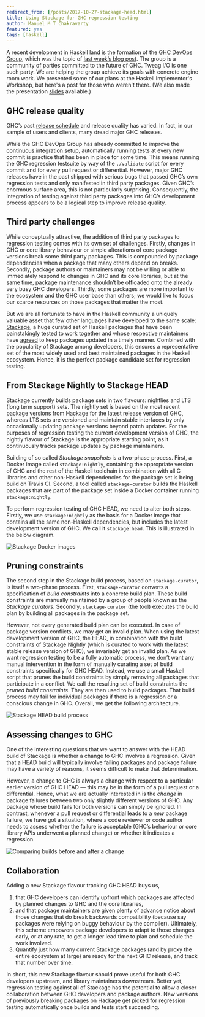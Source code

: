 ```yaml
---
redirect_from: [/posts/2017-10-27-stackage-head.html]
title: Using Stackage for GHC regression testing
author: Manuel M T Chakravarty
featured: yes
tags: [haskell]
---
```


A recent development in Haskell land is the formation of
the [GHC DevOps Group][ghc-devops-charter], which was the topic
of [last week’s blog post][ghc-devops-blog-post]. The group is
a community of parties committed to the future of GHC. Tweag I/O is
one such party. We are helping the group achieve its goals with
concrete engine room work. We presented some of our plans at the Haskell
Implementor's Workshop, but here's a post for those who weren't there. (We also made the presentation [slides](https://speakerdeck.com/mchakravarty/tracking-ghc-performance) available.)

[ghc-devops-charter]: https://ghc.haskell.org/trac/ghc/wiki/DevOpsGroupCharter
[ghc-devops-blog-post]: http://www.tweag.io/posts/2017-10-19-ghc-devops-group.html

## GHC release quality

GHC’s past [release schedule](https://ghc.haskell.org/trac/ghc/blog/2017-release-schedule) and release quality has varied. In fact, in our sample of users and clients, many dread major GHC releases.

While the GHC DevOps Group has already committed to improve the [continuous integration setup](https://ghc.haskell.org/trac/ghc/wiki/ContinuousIntegration), automatically running tests at every new commit is practice that has been in place for some time. This means running the GHC regression testsuite by way of the `./validate` script for every commit and for every pull request or differential. However, major GHC releases have in the past shipped with serious bugs that passed GHC’s own regression tests and only manifested in third party packages. Given GHC’s enormous surface area, this is not particularly surprising. Consequently, the integration of testing against third party packages into GHC’s development process appears to be a logical step to improve release quality.

## Third party challenges

While conceptually attractive, the addition of third party packages to regression testing comes with its own set of challenges. Firstly, changes in GHC or core library behaviour or simple alterations of core package versions break some third party packages. This is compounded by package dependencies when a package that many others depend on breaks. Secondly, package authors or maintainers may not be willing or able to immediately respond to changes in GHC and its core libraries, but at the same time, package maintenance shouldn’t be offloaded onto the already very busy GHC developers. Thirdly, some packages are more important to the ecosystem and the GHC user base than others; we would like to focus our scarce resources on those packages that matter the most.

But we are all fortunate to have in the Haskell community a uniquely valuable asset that few other languages have developed to the same scale:
[Stackage](https://www.stackage.org), a huge curated set of Haskell packages that have been painstakingly tested to work together and whose respective maintainers have [agreed](https://github.com/fpco/stackage/blob/master/MAINTAINERS.md) to keep packages updated in a timely manner. Combined with the popularity of Stackage among developers, this ensures a representative set of the most widely used and best maintained packages in the Haskell ecosystem. Hence, it is the perfect package candidate set for regression testing.

## From Stackage Nightly to Stackage HEAD

Stackage currently builds package sets in two flavours: nightlies and LTS (long term support) sets. The nightly set is based on the most recent package versions from Hackage for the latest release version of GHC, whereas LTS sets are versioned and maintain stable interfaces by only occasionally updating package versions beyond patch updates. For the purposes of regression testing the current development version of GHC, the nightly flavour of Stackage is the appropriate starting point, as it continuously tracks package updates by package maintainers.

Building of so called _Stackage snapshots_ is a two-phase process. First, a Docker image called `stackage:nightly`, containing the appropriate version of GHC and the rest of the Haskell toolchain in combination with all C libraries and other non-Haskell dependencies for the package set is being build on Travis CI. Second, a tool called `stackage-curator` builds the Haskell packages that are part of the package set inside a Docker container running `stackage:nightly`.

To perform regression testing of GHC HEAD, we need to alter both steps. Firstly, we use `stackage:nightly` as the basis for a Docker image that contains all the same non-Haskell dependencies, but includes the latest development version of GHC. We call it `stackage:head`. This is illustrated in the below diagram.

![Stackage Docker images](./StackageDocker-squashed.jpg)

## Pruning constraints

The second step in the Stackage build process, based on `stackage-curator`, is itself a two-phase process. First, `stackage-curator` converts a specification of _build constraints_ into a concrete build plan. These build constraints are manually maintained by a group of people known as the _Stackage curators_. Secondly, `stackage-curator` (the tool) executes the build plan by building all packages in the package set.

However, not every generated build plan can be executed. In case of package version conflicts, we may get an invalid plan. When using the latest development version of GHC, the HEAD, in combination with the build constraints of Stackage Nightly (which is curated to work with the latest stable release version of GHC), we invariably get an invalid plan. As we want regression testing to be a fully automatic process, we don’t want any manual intervention in the form of manually curating a set of build constraints specifically for GHC HEAD. Instead, we use a small Haskell script that prunes the build constraints by simply removing all packages that participate in a conflict. We call the resulting set of build constraints the _pruned build constraints_. They are then used to build packages. That build process may fail for individual packages if there is a regression or a conscious change in GHC. Overall, we get the following architecture.

![Stackage HEAD build process](./Stackage-Regression-squashed.jpg)

## Assessing changes to GHC

One of the interesting questions that we want to answer with the HEAD build of Stackage is whether a change to GHC involves a regression. Given that a HEAD build will typically involve failing packages and package failure may have a variety of reasons, it seems difficult to make that determination.

However, a change to GHC is always a change with respect to a particular earlier version of GHC HEAD — this may be in the form of a pull request or a differential. Hence, what we are actually interested in is the _change_ in package failures between two only slightly different versions of GHC. Any package whose build fails for both versions can simply be ignored. In contrast, whenever a pull request or differential leads to a _new_ package failure, we have got a situation, where a code reviewer or code author needs to assess whether the failure is acceptable (GHC’s behaviour or core library APIs underwent a planned change) or whether it indicates a regression.

![Comparing builds before and after a change](./StackageCompare-squashed.jpg)

## Collaboration

Adding a new Stackage flavour tracking GHC HEAD buys us,

1. that GHC developers can identify upfront which packages are affected by planned changes to GHC and the core libraries,
2. and that package maintainers are given plenty of advance notice about those changes that do break backwards compatibility (because say packages were relying on buggy behaviour by the compiler). Ultimately, this scheme empowers package developers to adapt to those changes early, or at any rate, to get a longer lead time to plan and schedule the work involved.
3. Quantify just how many current Stackage packages (and by proxy the entire ecosystem at large) are ready for the next GHC release, and track that number over time.

In short, this new Stackage flavour should prove useful for both GHC developers upstream, and library maintainers downstream. Better yet, regression testing against all of Stackage has the potential to allow a closer collaboration between GHC developers and package authors. New versions of previously breaking packages on Hackage get picked for regression testing automatically once builds and tests start succeeding.
